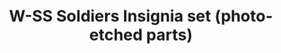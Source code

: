---
layout: product
title: "W-SS Soldiers Insignia set (photo-etched parts)"
price: "TBA" 
desc: "Maketa"
img_path: "/assets/img/RDM35PE01.webp"
brand: "N/A"
available: false
special_offer: false
new: false
soon: false
cat: "010000"
subcat: "013100"
subsubcat: "0N/A"
sifra: "RDM35PE01"
popular: false
---